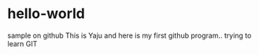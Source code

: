 # hello-world
sample on github
This is Yaju and here is my first github program.. trying to learn GIT
